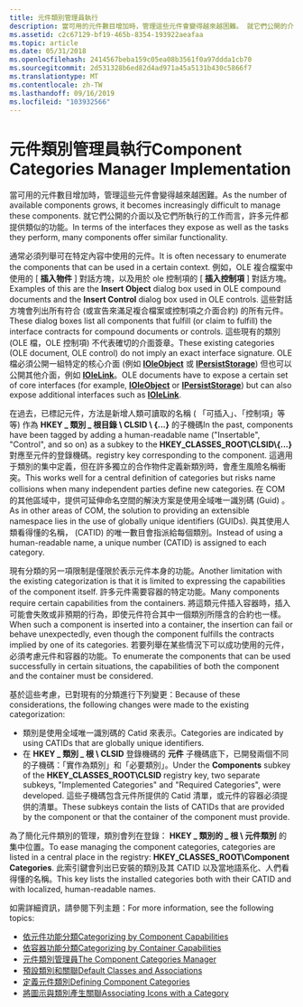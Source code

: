 ```yaml
---
title: 元件類別管理員執行
description: 當可用的元件數目增加時，管理這些元件會變得越來越困難。 就它們公開的介面以及它們所執行的工作而言，許多元件都提供類似的功能。
ms.assetid: c2c67129-bf19-465b-8354-193922aeafaa
ms.topic: article
ms.date: 05/31/2018
ms.openlocfilehash: 2414567beba159c05ea08b3561f0a97ddda1cb70
ms.sourcegitcommit: 2d531328b6ed82d4ad971a45a5131b430c5866f7
ms.translationtype: MT
ms.contentlocale: zh-TW
ms.lasthandoff: 09/16/2019
ms.locfileid: "103932566"
---
```

# <a name="component-categories-manager-implementation"></a><span data-ttu-id="2020e-104">元件類別管理員執行</span><span class="sxs-lookup"><span data-stu-id="2020e-104">Component Categories Manager Implementation</span></span>

<span data-ttu-id="2020e-105">當可用的元件數目增加時，管理這些元件會變得越來越困難。</span><span class="sxs-lookup"><span data-stu-id="2020e-105">As the number of available components grows, it becomes increasingly difficult to manage these components.</span></span> <span data-ttu-id="2020e-106">就它們公開的介面以及它們所執行的工作而言，許多元件都提供類似的功能。</span><span class="sxs-lookup"><span data-stu-id="2020e-106">In terms of the interfaces they expose as well as the tasks they perform, many components offer similar functionality.</span></span>

<span data-ttu-id="2020e-107">通常必須列舉可在特定內容中使用的元件。</span><span class="sxs-lookup"><span data-stu-id="2020e-107">It is often necessary to enumerate the components that can be used in a certain context.</span></span> <span data-ttu-id="2020e-108">例如，OLE 複合檔案中使用的 [ **插入物件** ] 對話方塊，以及用於 ole 控制項的 [ **插入控制項** ] 對話方塊。</span><span class="sxs-lookup"><span data-stu-id="2020e-108">Examples of this are the **Insert Object** dialog box used in OLE compound documents and the **Insert Control** dialog box used in OLE controls.</span></span> <span data-ttu-id="2020e-109">這些對話方塊會列出所有符合 (或宣告來滿足複合檔案或控制項之介面合約) 的所有元件。</span><span class="sxs-lookup"><span data-stu-id="2020e-109">These dialog boxes list all components that fulfill (or claim to fulfill) the interface contracts for compound documents or controls.</span></span> <span data-ttu-id="2020e-110">這些現有的類別 (OLE 檔，OLE 控制項) 不代表確切的介面簽章。</span><span class="sxs-lookup"><span data-stu-id="2020e-110">These existing categories (OLE document, OLE control) do not imply an exact interface signature.</span></span> <span data-ttu-id="2020e-111">OLE 檔必須公開一組特定的核心介面 (例如 [**IOleObject**](/windows/desktop/api/OleIdl/nn-oleidl-ioleobject) 或 [**IPersistStorage**](/windows/desktop/api/ObjIdl/nn-objidl-ipersiststorage)) 但也可以公開其他介面，例如 [**IOleLink**](/windows/desktop/api/OleIdl/nn-oleidl-iolelink)。</span><span class="sxs-lookup"><span data-stu-id="2020e-111">OLE documents have to expose a certain set of core interfaces (for example, [**IOleObject**](/windows/desktop/api/OleIdl/nn-oleidl-ioleobject) or [**IPersistStorage**](/windows/desktop/api/ObjIdl/nn-objidl-ipersiststorage)) but can also expose additional interfaces such as [**IOleLink**](/windows/desktop/api/OleIdl/nn-oleidl-iolelink).</span></span>

<span data-ttu-id="2020e-112">在過去，已標記元件，方法是新增人類可讀取的名稱 ( 「可插入」、「控制項」等等) 作為 **HKEY \_ 類別 \_ 根目錄 \\ CLSID \\ {...}** 的子機碼</span><span class="sxs-lookup"><span data-stu-id="2020e-112">In the past, components have been tagged by adding a human-readable name ("Insertable", "Control", and so on) as a subkey to the **HKEY\_CLASSES\_ROOT\\CLSID\\{...}**</span></span> <span data-ttu-id="2020e-113">對應至元件的登錄機碼。</span><span class="sxs-lookup"><span data-stu-id="2020e-113">registry key corresponding to the component.</span></span> <span data-ttu-id="2020e-114">這適用于類別的集中定義，但在許多獨立的合作物件定義新類別時，會產生風險名稱衝突。</span><span class="sxs-lookup"><span data-stu-id="2020e-114">This works well for a central definition of categories but risks name collisions when many independent parties define new categories.</span></span> <span data-ttu-id="2020e-115">在 COM 的其他區域中，提供可延伸命名空間的解決方案是使用全域唯一識別碼 (Guid) 。</span><span class="sxs-lookup"><span data-stu-id="2020e-115">As in other areas of COM, the solution to providing an extensible namespace lies in the use of globally unique identifiers (GUIDs).</span></span> <span data-ttu-id="2020e-116">與其使用人類看得懂的名稱， (CATID) 的唯一數目會指派給每個類別。</span><span class="sxs-lookup"><span data-stu-id="2020e-116">Instead of using a human-readable name, a unique number (CATID) is assigned to each category.</span></span>

<span data-ttu-id="2020e-117">現有分類的另一項限制是僅限於表示元件本身的功能。</span><span class="sxs-lookup"><span data-stu-id="2020e-117">Another limitation with the existing categorization is that it is limited to expressing the capabilities of the component itself.</span></span> <span data-ttu-id="2020e-118">許多元件需要容器的特定功能。</span><span class="sxs-lookup"><span data-stu-id="2020e-118">Many components require certain capabilities from the containers.</span></span> <span data-ttu-id="2020e-119">將這類元件插入容器時，插入可能會失敗或非預期的行為，即使元件符合其中一個類別所隱含的合約也一樣。</span><span class="sxs-lookup"><span data-stu-id="2020e-119">When such a component is inserted into a container, the insertion can fail or behave unexpectedly, even though the component fulfills the contracts implied by one of its categories.</span></span> <span data-ttu-id="2020e-120">若要列舉在某些情況下可以成功使用的元件，必須考慮元件和容器的功能。</span><span class="sxs-lookup"><span data-stu-id="2020e-120">To enumerate the components that can be used successfully in certain situations, the capabilities of both the component and the container must be considered.</span></span>

<span data-ttu-id="2020e-121">基於這些考慮，已對現有的分類進行下列變更：</span><span class="sxs-lookup"><span data-stu-id="2020e-121">Because of these considerations, the following changes were made to the existing categorization:</span></span>

-   <span data-ttu-id="2020e-122">類別是使用全域唯一識別碼的 Catid 來表示。</span><span class="sxs-lookup"><span data-stu-id="2020e-122">Categories are indicated by using CATIDs that are globally unique identifiers.</span></span>
-   <span data-ttu-id="2020e-123">在 **HKEY \_ 類別 \_ 根 \\ CLSID** 登錄機碼的 **元件** 子機碼底下，已開發兩個不同的子機碼：「實作為類別」和「必要類別」。</span><span class="sxs-lookup"><span data-stu-id="2020e-123">Under the **Components** subkey of the **HKEY\_CLASSES\_ROOT\\CLSID** registry key, two separate subkeys, "Implemented Categories" and "Required Categories", were developed.</span></span> <span data-ttu-id="2020e-124">這些子機碼包含元件所提供的 Catid 清單，或元件的容器必須提供的清單。</span><span class="sxs-lookup"><span data-stu-id="2020e-124">These subkeys contain the lists of CATIDs that are provided by the component or that the container of the component must provide.</span></span>

<span data-ttu-id="2020e-125">為了簡化元件類別的管理，類別會列在登錄： **HKEY \_ 類別的 \_ 根 \\ 元件類別** 的集中位置。</span><span class="sxs-lookup"><span data-stu-id="2020e-125">To ease managing the component categories, categories are listed in a central place in the registry: **HKEY\_CLASSES\_ROOT\\Component Categories**.</span></span> <span data-ttu-id="2020e-126">此索引鍵會列出已安裝的類別及其 CATID 以及當地語系化、人們看得懂的名稱。</span><span class="sxs-lookup"><span data-stu-id="2020e-126">This key lists the installed categories both with their CATID and with localized, human-readable names.</span></span>

<span data-ttu-id="2020e-127">如需詳細資訊，請參閱下列主題：</span><span class="sxs-lookup"><span data-stu-id="2020e-127">For more information, see the following topics:</span></span>

-   [<span data-ttu-id="2020e-128">依元件功能分類</span><span class="sxs-lookup"><span data-stu-id="2020e-128">Categorizing by Component Capabilities</span></span>](categorizing-by-component-capabilities.md)
-   [<span data-ttu-id="2020e-129">依容器功能分類</span><span class="sxs-lookup"><span data-stu-id="2020e-129">Categorizing by Container Capabilities</span></span>](categorizing-by-container-capabilities.md)
-   [<span data-ttu-id="2020e-130">元件類別管理員</span><span class="sxs-lookup"><span data-stu-id="2020e-130">The Component Categories Manager</span></span>](the-component-categories-manager.md)
-   [<span data-ttu-id="2020e-131">預設類別和關聯</span><span class="sxs-lookup"><span data-stu-id="2020e-131">Default Classes and Associations</span></span>](default-classes-and-associations.md)
-   [<span data-ttu-id="2020e-132">定義元件類別</span><span class="sxs-lookup"><span data-stu-id="2020e-132">Defining Component Categories</span></span>](defining-component-categories.md)
-   [<span data-ttu-id="2020e-133">將圖示與類別產生關聯</span><span class="sxs-lookup"><span data-stu-id="2020e-133">Associating Icons with a Category</span></span>](associating-icons-with-a-category.md)

 

 




